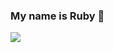 ### My name is Ruby 👋
<!-- - 🌱 I am currently studying for a Computer Science MSc at University of Birmingham.
- :mortar_board: I completed the Data Science with Python Digital Shaper programme with TechLabs Amsterdam. [View our completed group project here](https://medium.com/@amsterdam_1021/estimating-the-price-range-for-an-airbnb-rental-property-in-amsterdam-based-on-geolocation-fc0d6c988409).
- :trophy: I hold the FreeCodeCamp Responsive Web Design [Certificate](https://www.freecodecamp.org/certification/rubyspch/responsive-web-design) and JavaScript Algorithms and Data Structures [Certificate](https://www.freecodecamp.org/certification/rubyspch/javascript-algorithms-and-data-structures).
- 😄 She/Her -->


<a href="https://github.com/anuraghazra/convoychat">
  <img align="center" src="https://github-readme-stats.vercel.app/api/top-langs/?username=rubyspch&exclude_repo=Colaboratory-Notes&layout=compact" />
</a>
